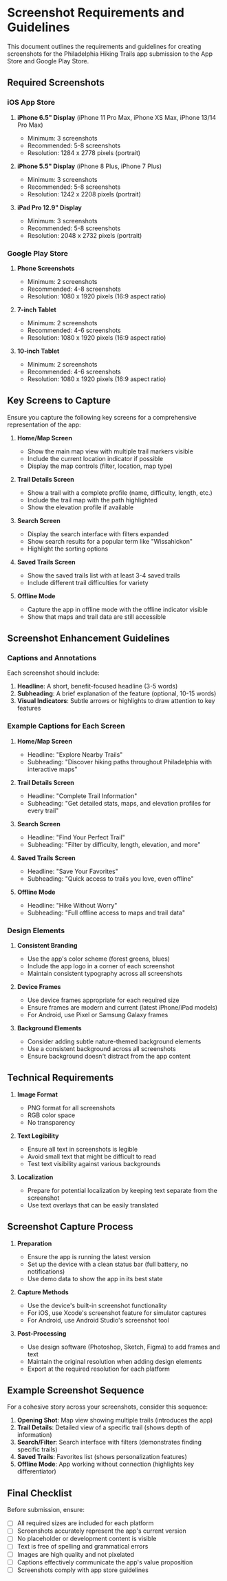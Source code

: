 # Screenshot Requirements and Guidelines

This document outlines the requirements and guidelines for creating screenshots for the Philadelphia Hiking Trails app submission to the App Store and Google Play Store.

## Required Screenshots

### iOS App Store

1. **iPhone 6.5" Display** (iPhone 11 Pro Max, iPhone XS Max, iPhone 13/14 Pro Max)
   - Minimum: 3 screenshots
   - Recommended: 5-8 screenshots
   - Resolution: 1284 x 2778 pixels (portrait)

2. **iPhone 5.5" Display** (iPhone 8 Plus, iPhone 7 Plus)
   - Minimum: 3 screenshots
   - Recommended: 5-8 screenshots
   - Resolution: 1242 x 2208 pixels (portrait)

3. **iPad Pro 12.9" Display**
   - Minimum: 3 screenshots
   - Recommended: 5-8 screenshots
   - Resolution: 2048 x 2732 pixels (portrait)

### Google Play Store

1. **Phone Screenshots**
   - Minimum: 2 screenshots
   - Recommended: 4-8 screenshots
   - Resolution: 1080 x 1920 pixels (16:9 aspect ratio)

2. **7-inch Tablet**
   - Minimum: 2 screenshots
   - Recommended: 4-6 screenshots
   - Resolution: 1080 x 1920 pixels (16:9 aspect ratio)

3. **10-inch Tablet**
   - Minimum: 2 screenshots
   - Recommended: 4-6 screenshots
   - Resolution: 1080 x 1920 pixels (16:9 aspect ratio)

## Key Screens to Capture

Ensure you capture the following key screens for a comprehensive representation of the app:

1. **Home/Map Screen**
   - Show the main map view with multiple trail markers visible
   - Include the current location indicator if possible
   - Display the map controls (filter, location, map type)

2. **Trail Details Screen**
   - Show a trail with a complete profile (name, difficulty, length, etc.)
   - Include the trail map with the path highlighted
   - Show the elevation profile if available

3. **Search Screen**
   - Display the search interface with filters expanded
   - Show search results for a popular term like "Wissahickon"
   - Highlight the sorting options

4. **Saved Trails Screen**
   - Show the saved trails list with at least 3-4 saved trails
   - Include different trail difficulties for variety

5. **Offline Mode**
   - Capture the app in offline mode with the offline indicator visible
   - Show that maps and trail data are still accessible

## Screenshot Enhancement Guidelines

### Captions and Annotations

Each screenshot should include:

1. **Headline**: A short, benefit-focused headline (3-5 words)
2. **Subheading**: A brief explanation of the feature (optional, 10-15 words)
3. **Visual Indicators**: Subtle arrows or highlights to draw attention to key features

### Example Captions for Each Screen

1. **Home/Map Screen**
   - Headline: "Explore Nearby Trails"
   - Subheading: "Discover hiking paths throughout Philadelphia with interactive maps"

2. **Trail Details Screen**
   - Headline: "Complete Trail Information"
   - Subheading: "Get detailed stats, maps, and elevation profiles for every trail"

3. **Search Screen**
   - Headline: "Find Your Perfect Trail"
   - Subheading: "Filter by difficulty, length, elevation, and more"

4. **Saved Trails Screen**
   - Headline: "Save Your Favorites"
   - Subheading: "Quick access to trails you love, even offline"

5. **Offline Mode**
   - Headline: "Hike Without Worry"
   - Subheading: "Full offline access to maps and trail data"

### Design Elements

1. **Consistent Branding**
   - Use the app's color scheme (forest greens, blues)
   - Include the app logo in a corner of each screenshot
   - Maintain consistent typography across all screenshots

2. **Device Frames**
   - Use device frames appropriate for each required size
   - Ensure frames are modern and current (latest iPhone/iPad models)
   - For Android, use Pixel or Samsung Galaxy frames

3. **Background Elements**
   - Consider adding subtle nature-themed background elements
   - Use a consistent background across all screenshots
   - Ensure background doesn't distract from the app content

## Technical Requirements

1. **Image Format**
   - PNG format for all screenshots
   - RGB color space
   - No transparency

2. **Text Legibility**
   - Ensure all text in screenshots is legible
   - Avoid small text that might be difficult to read
   - Test text visibility against various backgrounds

3. **Localization**
   - Prepare for potential localization by keeping text separate from the screenshot
   - Use text overlays that can be easily translated

## Screenshot Capture Process

1. **Preparation**
   - Ensure the app is running the latest version
   - Set up the device with a clean status bar (full battery, no notifications)
   - Use demo data to show the app in its best state

2. **Capture Methods**
   - Use the device's built-in screenshot functionality
   - For iOS, use Xcode's screenshot feature for simulator captures
   - For Android, use Android Studio's screenshot tool

3. **Post-Processing**
   - Use design software (Photoshop, Sketch, Figma) to add frames and text
   - Maintain the original resolution when adding design elements
   - Export at the required resolution for each platform

## Example Screenshot Sequence

For a cohesive story across your screenshots, consider this sequence:

1. **Opening Shot**: Map view showing multiple trails (introduces the app)
2. **Trail Details**: Detailed view of a specific trail (shows depth of information)
3. **Search/Filter**: Search interface with filters (demonstrates finding specific trails)
4. **Saved Trails**: Favorites list (shows personalization features)
5. **Offline Mode**: App working without connection (highlights key differentiator)

## Final Checklist

Before submission, ensure:

- [ ] All required sizes are included for each platform
- [ ] Screenshots accurately represent the app's current version
- [ ] No placeholder or development content is visible
- [ ] Text is free of spelling and grammatical errors
- [ ] Images are high quality and not pixelated
- [ ] Captions effectively communicate the app's value proposition
- [ ] Screenshots comply with app store guidelines
